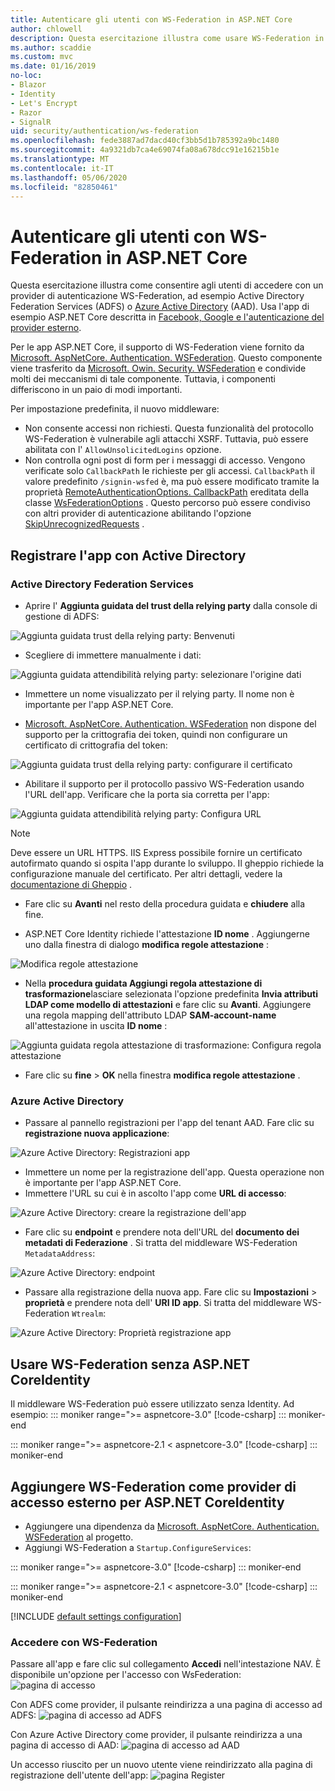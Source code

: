 ```yaml
---
title: Autenticare gli utenti con WS-Federation in ASP.NET Core
author: chlowell
description: Questa esercitazione illustra come usare WS-Federation in un'app ASP.NET Core.
ms.author: scaddie
ms.custom: mvc
ms.date: 01/16/2019
no-loc:
- Blazor
- Identity
- Let's Encrypt
- Razor
- SignalR
uid: security/authentication/ws-federation
ms.openlocfilehash: fede3887ad7dacd40cf3bb5d1b785392a9bc1480
ms.sourcegitcommit: 4a9321db7ca4e69074fa08a678dcc91e16215b1e
ms.translationtype: MT
ms.contentlocale: it-IT
ms.lasthandoff: 05/06/2020
ms.locfileid: "82850461"
---
```

# <a name="authenticate-users-with-ws-federation-in-aspnet-core"></a>Autenticare gli utenti con WS-Federation in ASP.NET Core

Questa esercitazione illustra come consentire agli utenti di accedere con un provider di autenticazione WS-Federation, ad esempio Active Directory Federation Services (ADFS) o [Azure Active Directory](/azure/active-directory/) (AAD). Usa l'app di esempio ASP.NET Core descritta in [Facebook, Google e l'autenticazione del provider esterno](xref:security/authentication/social/index).

Per le app ASP.NET Core, il supporto di WS-Federation viene fornito da [Microsoft. AspNetCore. Authentication. WSFederation](https://www.nuget.org/packages/Microsoft.AspNetCore.Authentication.WsFederation). Questo componente viene trasferito da [Microsoft. Owin. Security. WSFederation](https://www.nuget.org/packages/Microsoft.Owin.Security.WsFederation) e condivide molti dei meccanismi di tale componente. Tuttavia, i componenti differiscono in un paio di modi importanti.

Per impostazione predefinita, il nuovo middleware:

* Non consente accessi non richiesti. Questa funzionalità del protocollo WS-Federation è vulnerabile agli attacchi XSRF. Tuttavia, può essere abilitata con l' `AllowUnsolicitedLogins` opzione.
* Non controlla ogni post di form per i messaggi di accesso. Vengono verificate solo `CallbackPath` le richieste per gli accessi. `CallbackPath` il valore predefinito `/signin-wsfed` è, ma può essere modificato tramite la proprietà [RemoteAuthenticationOptions. CallbackPath](/dotnet/api/microsoft.aspnetcore.authentication.remoteauthenticationoptions.callbackpath) ereditata della classe [WsFederationOptions](/dotnet/api/microsoft.aspnetcore.authentication.wsfederation.wsfederationoptions) . Questo percorso può essere condiviso con altri provider di autenticazione abilitando l'opzione [SkipUnrecognizedRequests](/dotnet/api/microsoft.aspnetcore.authentication.wsfederation.wsfederationoptions.skipunrecognizedrequests) .

## <a name="register-the-app-with-active-directory"></a>Registrare l'app con Active Directory

### <a name="active-directory-federation-services"></a>Active Directory Federation Services

* Aprire l' **Aggiunta guidata del trust della relying party** dalla console di gestione di ADFS:

![Aggiunta guidata trust della relying party: Benvenuti](ws-federation/_static/AdfsAddTrust.png)

* Scegliere di immettere manualmente i dati:

![Aggiunta guidata attendibilità relying party: selezionare l'origine dati](ws-federation/_static/AdfsSelectDataSource.png)

* Immettere un nome visualizzato per il relying party. Il nome non è importante per l'app ASP.NET Core.

* [Microsoft. AspNetCore. Authentication. WSFederation](https://www.nuget.org/packages/Microsoft.AspNetCore.Authentication.WsFederation) non dispone del supporto per la crittografia dei token, quindi non configurare un certificato di crittografia del token:

![Aggiunta guidata trust della relying party: configurare il certificato](ws-federation/_static/AdfsConfigureCert.png)

* Abilitare il supporto per il protocollo passivo WS-Federation usando l'URL dell'app. Verificare che la porta sia corretta per l'app:

![Aggiunta guidata attendibilità relying party: Configura URL](ws-federation/_static/AdfsConfigureUrl.png)

> [!NOTE]
> Deve essere un URL HTTPS. IIS Express possibile fornire un certificato autofirmato quando si ospita l'app durante lo sviluppo. Il gheppio richiede la configurazione manuale del certificato. Per altri dettagli, vedere la [documentazione di Gheppio](xref:fundamentals/servers/kestrel) .

* Fare clic su **Avanti** nel resto della procedura guidata e **chiudere** alla fine.

* ASP.NET Core Identity richiede l'attestazione **ID nome** . Aggiungerne uno dalla finestra di dialogo **modifica regole attestazione** :

![Modifica regole attestazione](ws-federation/_static/EditClaimRules.png)

* Nella **procedura guidata Aggiungi regola attestazione di trasformazione**lasciare selezionata l'opzione predefinita **Invia attributi LDAP come modello di attestazioni** e fare clic su **Avanti**. Aggiungere una regola mapping dell'attributo LDAP **SAM-account-name** all'attestazione in uscita **ID nome** :

![Aggiunta guidata regola attestazione di trasformazione: Configura regola attestazione](ws-federation/_static/AddTransformClaimRule.png)

* Fare clic su **fine** > **OK** nella finestra **modifica regole attestazione** .

### <a name="azure-active-directory"></a>Azure Active Directory

* Passare al pannello registrazioni per l'app del tenant AAD. Fare clic su **registrazione nuova applicazione**:

![Azure Active Directory: Registrazioni app](ws-federation/_static/AadNewAppRegistration.png)

* Immettere un nome per la registrazione dell'app. Questa operazione non è importante per l'app ASP.NET Core.
* Immettere l'URL su cui è in ascolto l'app come **URL di accesso**:

![Azure Active Directory: creare la registrazione dell'app](ws-federation/_static/AadCreateAppRegistration.png)

* Fare clic su **endpoint** e prendere nota dell'URL del **documento dei metadati di Federazione** . Si tratta del middleware WS-Federation `MetadataAddress`:

![Azure Active Directory: endpoint](ws-federation/_static/AadFederationMetadataDocument.png)

* Passare alla registrazione della nuova app. Fare clic su **Impostazioni** > **proprietà** e prendere nota dell' **URI ID app**. Si tratta del middleware WS-Federation `Wtrealm`:

![Azure Active Directory: Proprietà registrazione app](ws-federation/_static/AadAppIdUri.png)

## <a name="use-ws-federation-without-aspnet-core-identity"></a>Usare WS-Federation senza ASP.NET CoreIdentity

Il middleware WS-Federation può essere utilizzato senza Identity. Ad esempio:
::: moniker range=">= aspnetcore-3.0"
[!code-csharp[](ws-federation/samples/StartupNon31.cs?name=snippet)]
::: moniker-end

::: moniker range=">= aspnetcore-2.1 < aspnetcore-3.0"
[!code-csharp[](ws-federation/samples/StartupNon21.cs?name=snippet)]
::: moniker-end

## <a name="add-ws-federation-as-an-external-login-provider-for-aspnet-core-identity"></a>Aggiungere WS-Federation come provider di accesso esterno per ASP.NET CoreIdentity

* Aggiungere una dipendenza da [Microsoft. AspNetCore. Authentication. WSFederation](https://www.nuget.org/packages/Microsoft.AspNetCore.Authentication.WsFederation) al progetto.
* Aggiungi WS-Federation a `Startup.ConfigureServices`:

::: moniker range=">= aspnetcore-3.0"
[!code-csharp[](ws-federation/samples/Startup31.cs?name=snippet)]
::: moniker-end

::: moniker range=">= aspnetcore-2.1 < aspnetcore-3.0"
[!code-csharp[](ws-federation/samples/Startup21.cs?name=snippet)]
::: moniker-end

[!INCLUDE [default settings configuration](social/includes/default-settings.md)]

### <a name="log-in-with-ws-federation"></a>Accedere con WS-Federation

Passare all'app e fare clic sul collegamento **Accedi** nell'intestazione NAV. È disponibile un'opzione per l'accesso con WsFederation: ![pagina di accesso](ws-federation/_static/WsFederationButton.png)

Con ADFS come provider, il pulsante reindirizza a una pagina di accesso ad ADFS: ![pagina di accesso ad ADFS](ws-federation/_static/AdfsLoginPage.png)

Con Azure Active Directory come provider, il pulsante reindirizza a una pagina di accesso di AAD: ![pagina di accesso ad AAD](ws-federation/_static/AadSignIn.png)

Un accesso riuscito per un nuovo utente viene reindirizzato alla pagina di registrazione dell'utente dell'app: ![pagina Register](ws-federation/_static/Register.png)

